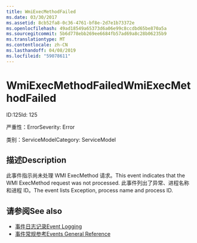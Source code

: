 ```yaml
---
title: WmiExecMethodFailed
ms.date: 03/30/2017
ms.assetid: 8cb52fa8-0c36-4761-bf8e-2d7e1b73372e
ms.openlocfilehash: 49ad18549a65373d6a06e99c8ccdbd65be870a5a
ms.sourcegitcommit: 5b6d778ebb269ee6684fb57ad69a8c28b06235b9
ms.translationtype: MT
ms.contentlocale: zh-CN
ms.lasthandoff: 04/08/2019
ms.locfileid: "59078611"
---
```

# <a name="wmiexecmethodfailed"></a><span data-ttu-id="a9f38-102">WmiExecMethodFailed</span><span class="sxs-lookup"><span data-stu-id="a9f38-102">WmiExecMethodFailed</span></span>
<span data-ttu-id="a9f38-103">ID:125</span><span class="sxs-lookup"><span data-stu-id="a9f38-103">Id: 125</span></span>  
  
 <span data-ttu-id="a9f38-104">严重性：Error</span><span class="sxs-lookup"><span data-stu-id="a9f38-104">Severity: Error</span></span>  
  
 <span data-ttu-id="a9f38-105">类别：ServiceModel</span><span class="sxs-lookup"><span data-stu-id="a9f38-105">Category: ServiceModel</span></span>  
  
## <a name="description"></a><span data-ttu-id="a9f38-106">描述</span><span class="sxs-lookup"><span data-stu-id="a9f38-106">Description</span></span>  
 <span data-ttu-id="a9f38-107">此事件指示尚未处理 WMI ExecMethod 请求。</span><span class="sxs-lookup"><span data-stu-id="a9f38-107">This event indicates that the WMI ExecMethod request was not processed.</span></span> <span data-ttu-id="a9f38-108">此事件列出了异常、进程名称和进程 ID。</span><span class="sxs-lookup"><span data-stu-id="a9f38-108">The event lists Exception, process name and process ID.</span></span>  
  
## <a name="see-also"></a><span data-ttu-id="a9f38-109">请参阅</span><span class="sxs-lookup"><span data-stu-id="a9f38-109">See also</span></span>

- [<span data-ttu-id="a9f38-110">事件日志记录</span><span class="sxs-lookup"><span data-stu-id="a9f38-110">Event Logging</span></span>](../../../../../docs/framework/wcf/diagnostics/event-logging/index.md)
- [<span data-ttu-id="a9f38-111">事件常规参考</span><span class="sxs-lookup"><span data-stu-id="a9f38-111">Events General Reference</span></span>](../../../../../docs/framework/wcf/diagnostics/event-logging/events-general-reference.md)
